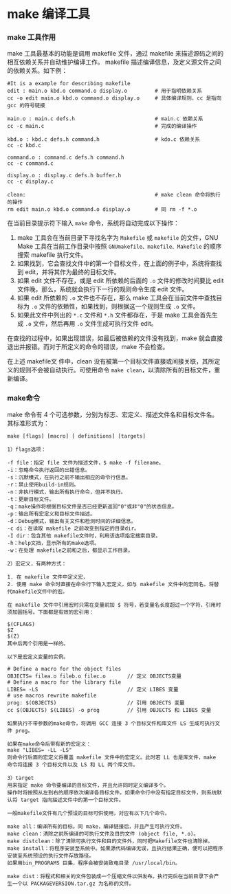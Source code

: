 make 编译工具
===

### make 工具作用

make 工具最基本的功能是调用 makefile 文件，通过 makefile 来描述源码之间的相互依赖关系并自动维护编译工作。
makefile 描述编译信息，及定义源文件之间的依赖关系。如下例：

```
#It is a example for describing makefile
edit : main.o kbd.o command.o display.o         # 用于指明依赖关系
cc -o edit main.o kbd.o command.o display.o     # 具体编译规则，cc 是指向 gcc 的符号链接

main.o : main.c defs.h                          # main.c 依赖关系
cc -c main.c                                    # 完成的编译操作

kbd.o : kbd.c defs.h command.h                  # kdo.c 依赖关系
cc -c kbd.c

command.o : command.c defs.h command.h
cc -c command.c

display.o : display.c defs.h buffer.h
cc -c display.c

clean:                                          # make clean 命令将执行的操作
rm edit main.o kbd.o command.o display.o        # 同 rm -f *.o
```

在当前目录提示符下输入 `make` 命令，系统将自动完成以下操作：

1. make 工具会在当前目录下寻找名字为 `Makefile` 或 `makefile` 的文件，GNU Make 工具在当前工作目录中按照  `GNUmakefile、makefile、Makefile` 的顺序搜索 makefile 执行文件。
2. 如果找到，它会查找文件中的第一个目标文件，在上面的例子中，系统将查找到 edit，并将其作为最终的目标文件。
3. 如果 edit 文件不存在，或是 edit 所依赖的后面的 `.o` 文件的修改时间要比 edit 文件晚，那么，系统就会执行下一行的规则命令生成 edit 文件。
4. 如果 edit 所依赖的 `.o` 文件也不存在，那么 make 工具会在当前文件中查找目标为 `.o` 文件的依赖性，如果找到，则根据这一个规则生成 `.o` 文件。
5. 如果此文件中列出的 `*.c` 文件和 `*.h` 文件都存在，于是 make 工具会首先生成 `.o` 文件，然后再用 `.o` 文件生成可执行文件 edit。

在查找的过程中，如果出现错误，如最后被依赖的文件没有找到，make 就会直接退出并报错。而对于所定义的命令的错误，make 不会检查。

在上述 makefile文 件中，clean 没有被第一个目标文件直接或间接关联，其所定义的规则不会被自动执行。可使用命令 `make clean`，以清除所有的目标文件，重新编译。

### make命令

make 命令有 4 个可选参数，分别为标志、宏定义、描述文件名和目标文件名。其标准形式为：

```
make [flags] [macro] [ definitions] [targets]

1）flags选项：

-f file：指定 file 文件为描述文件，$ make -f filename。
-i：忽略命令执行返回的出错信息。
-s：沉默模式，在执行之前不输出相应的命令行信息。
-r：禁止使用build-in规则。
-n：非执行模式，输出所有执行命令，但并不执行。
-t：更新目标文件。
-q：make操作将根据目标文件是否已经更新返回"0"或非"0"的状态信息。
-p：输出所有宏定义和目标文件描述。
-d：Debug模式，输出有关文件和检测时间的详细信息。
-c di：在读取 makefile 之前改变到指定的目录dir。
-I dir：包含其他 makefile文件时，利用该选项指定搜索目录。
-h：help文挡，显示所有的make选项。
-w：在处理 makefile之前和之后，都显示工作目录。

2）宏定义，有两种方式：

1. 在 makefile 文件中定义宏，
2. 使用 make 命令时直接在命令行下输入宏定义，如与 makefile 文件中的宏同名，将替代makefile文件中的宏。

在 makefile 文件中引用宏时只需在变量前加 $ 符号，若变量名长度超过一个字符，引用时须加圆括号。下面都是有效的宏引用：

$(CFLAGS)
$Z
$(Z)
其中后两个引用是一样的。

以下是宏定义变量的实例。

# Define a macro for the object files
OBJECTS= filea.o fileb.o filec.o       // 定义 OBJECTS变量
# Define a macro for the library file
LIBES= -LS                             // 定义 LIBES 变量
# use macros rewrite makefile
prog: $(OBJECTS)                       // 引用 OBJECTS 变量
cc $(OBJECTS) $(LIBES) -o prog         // 引用 OBJECTS 和 LIBES 变量

如果执行不带参数的make命令，将调用 GCC 连接 3 个目标文件和库文件 LS 生成可执行文件 prog。

如果在make命令后带有新的宏定义：
make "LIBES= -LL -LS"
则命令行后面的宏定义将覆盖 makefile 文件中的宏定义。此时若 LL 也是库文件，make 命令将连接 3 个目标文件以及 LS 和 LL 两个库文件。

3）target
用来指定 make 命令要编译的目标文件，并且允许同时定义编译多个。
操作时将按照从左到右的顺序依次编译各目标文件。如果命令行中没有指定目标文件，则系统默认将 target 指向描述文件中的第一个目标文件。

一般makefile文件有几个预设的目标可供使用，对应有以下几个命令。

make all：编译所有的目标。同 make，编译链接后，并且产生可执行文件。
make clean：清除之前所编译的可执行文件及目的文件 (object file, *.o)。
make distclean：除了清除可执行文件和目的文件外，同时把Makefile文件也清除掉。
make install：将程序安装至系统中。如果源代码编译无误，且执行结果正确，便可以把程序安装至系统预设的执行文件存放路径。
如果用bin_PROGRAMS 巨集，程序会被安装致电目录 /usr/local/bin。

make dist：将程式和相关的文件包装成一个压缩文件以供发布。执行完后在当前目录下会产生一个以 PACKAGEVERSION.tar.gz 为名称的文件。

```
